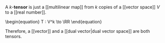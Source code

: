 A $k$-**tensor** is just a [[multilinear map]] from $k$ copies of a [[vector space]] $V$ to a [[real number]].

\begin{equation}
T :  V^k \to \RR
\end{equation}

Therefore, a [[vector]] and a [[dual vector|dual vector space]] are both tensors.